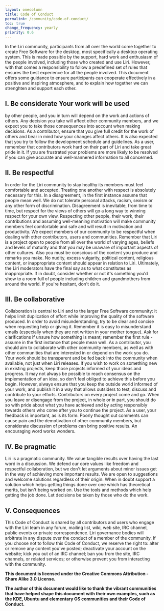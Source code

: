 ```yaml
---
layout: onecolumn
title: Code of Conduct
permalink: /community/code-of-conduct/
toc: true
change_frequency: yearly
priority: 0.6
---
```


In the Liri community, participants from all over the world come
together to create Free Software for the desktop, most specifically
a desktop operating system. This is made possible by the support,
hard work and enthusiasm of the people involved, including those who
created and use Liri.  However, with that comes a responsibility to
follow a predefined set of rules that ensures the best experience
for all the people involved. This document offers some guidance
to ensure participants can cooperate effectively in a positive and
inspiring atmosphere, and to explain how together we can strenghten
and support each other.

## I. Be considerate Your work will be used

by other people, and you in turn will depend on the work and actions
of others. Any decision you take will affect other community members,
and we expect you to take those consequences into account when making
decisions.  As a contributor, ensure that you give full credit for
the work of others and bear in mind how your changes affect others. It
is also expected that you try to follow the development schedule and
guidelines.  As a user, remember that contributors work hard on their
part of Liri and take great pride in it. If you are frustrated your
problems are more likely to be resolved if you can give accurate and
well-mannered information to all concerned.

## II. Be respectful

In order for the Liri community to stay healthy its members must
feel comfortable and accepted. Treating one another with respect is
absolutely necessary for this. In a disagreement, in the first instance
assume that people mean well.  We do not tolerate personal attacks,
racism, sexism or any other form of discrimination. Disagreement is
inevitable, from time to time, but respect for the views of others
will go a long way to winning respect for your own view. Respecting
other people, their work, their contributions and assuming well-meaning
motivation will make community members feel comfortable and safe and
will result in motivation and productivity.  We expect members of
our community to be respectful when dealing with other contributors,
users and communities. Remember that Liri is a project open to
people from all over the world of varying ages, beliefs and levels
of maturity and that you may be unaware of important aspects of
other cultures.  Also you must be conscious of the content you
produce and remarks you make. No nudity, excess vulgarity,
political content, religious content, or inappropriate content should
appear in relation to Liri. Ultimately, the Liri moderators have
the final say as to what constitutes as inappropriate. If in doubt,
consider whether or not it's something you'd show to a
room full of people including children and grandmothers from around
the world. If you're hesitant, don't do it.

## III. Be collaborative

Collaboration is central to Liri and to the larger
Free Software community: it helps limit duplication of effort
while improving the quality of the software produced. In order to
avoid misunderstanding, try to be clear and concise when requesting
help or giving it. Remember it is easy to misunderstand emails
(especially when they are not written in your mother tongue). Ask
for clarifications if unsure how something is meant; remember the
first rule - assume in the first instance that people mean well.
As a contributor, you should aim to collaborate with other community
members, as well as with other communities that are interested in
or depend on the work you do. Your work should be transparent and
be fed back into the community when available, not just when Liri
releases. If you wish to work on something new in existing projects,
keep those projects informed of your ideas and progress.  It may not
always be possible to reach consensus on the implementation of an
idea, so don't feel obliged to achieve this before you begin. However,
always ensure that you keep the outside world informed of your work,
and publish it in a way that allows outsiders to test, discuss and
contribute to your efforts.  Contributors on every project come and
go. When you leave or disengage from the project, in whole or in part,
you should do so with pride about what you have achieved and by acting
responsibly towards others who come after you to continue the project.
As a user, your feedback is important, as is its form. Poorly thought
out comments can cause pain and the demotivation of other community
members, but considerate discussion of problems can bring positive
results. An encouraging word works wonders.

## IV. Be pragmatic

Liri is a pragmatic community. We value tangible results over having the
last word in a discussion. We defend our core values like freedom
and respectful collaboration, but we don't let arguments about minor
issues get in the way of achieving more important results. We are open
to suggestions and welcome solutions regardless of their origin. When
in doubt support a solution which helps getting things done over one
which has theoretical merits, but isn't being worked on. Use the tools
and methods which help getting the job done. Let decisions be taken
by those who do the work.

## V. Consequences

This Code of Conduct is shared by all contributors and users who
engage with the Liri team in any forum, mailing list, wiki, web site,
IRC channel, public events or private correspondence. Liri governance
bodies will arbitrate in any dispute over the conduct of a member of
the community. If you choose not to follow this Code of Conduct, we
reserve the right
to: alter or remove any content you've posted; deactivate
your account on the website; kick you out of an IRC channel; ban
you from the site, IRC channels, or related services; or otherwise
prevent you from interacting with the community.

__This document is licensed under the Creative Commons Attribution -
Share Alike 3.0 License.__

__The author of this document would like to thank the vibrant communities
that have helped shape this document with their
own examples, such as the KDE, Ubuntu and elementary OS communities
and their Code of Conduct.__

